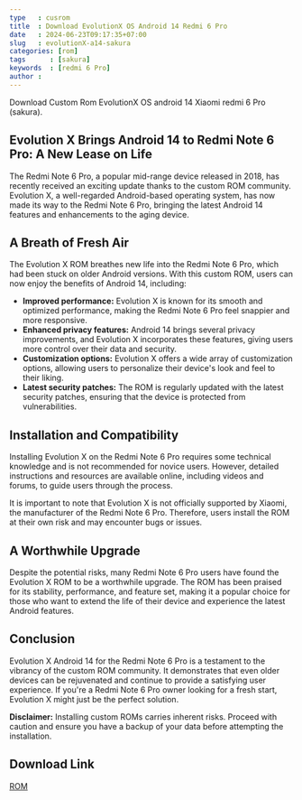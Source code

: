 ```yaml
---
type   : cusrom
title  : Download EvolutionX OS Android 14 Redmi 6 Pro
date   : 2024-06-23T09:17:35+07:00
slug   : evolutionX-a14-sakura
categories: [rom]
tags      : [sakura]
keywords  : [redmi 6 Pro]
author : 
---
```


Download Custom Rom EvolutionX OS android 14 Xiaomi redmi 6 Pro (sakura).

## Evolution X Brings Android 14 to Redmi Note 6 Pro: A New Lease on Life

The Redmi Note 6 Pro, a popular mid-range device released in 2018, has recently received an exciting update thanks to the custom ROM community. Evolution X, a well-regarded Android-based operating system, has now made its way to the Redmi Note 6 Pro, bringing the latest Android 14 features and enhancements to the aging device.

## A Breath of Fresh Air

The Evolution X ROM breathes new life into the Redmi Note 6 Pro, which had been stuck on older Android versions. With this custom ROM, users can now enjoy the benefits of Android 14, including:

* **Improved performance:** Evolution X is known for its smooth and optimized performance, making the Redmi Note 6 Pro feel snappier and more responsive.
* **Enhanced privacy features:** Android 14 brings several privacy improvements, and Evolution X incorporates these features, giving users more control over their data and security.
* **Customization options:** Evolution X offers a wide array of customization options, allowing users to personalize their device's look and feel to their liking.
* **Latest security patches:** The ROM is regularly updated with the latest security patches, ensuring that the device is protected from vulnerabilities.

## Installation and Compatibility

Installing Evolution X on the Redmi Note 6 Pro requires some technical knowledge and is not recommended for novice users. However, detailed instructions and resources are available online, including videos and forums, to guide users through the process.

It is important to note that Evolution X is not officially supported by Xiaomi, the manufacturer of the Redmi Note 6 Pro. Therefore, users install the ROM at their own risk and may encounter bugs or issues.

## A Worthwhile Upgrade

Despite the potential risks, many Redmi Note 6 Pro users have found the Evolution X ROM to be a worthwhile upgrade. The ROM has been praised for its stability, performance, and feature set, making it a popular choice for those who want to extend the life of their device and experience the latest Android features.

## Conclusion

Evolution X Android 14 for the Redmi Note 6 Pro is a testament to the vibrancy of the custom ROM community. It demonstrates that even older devices can be rejuvenated and continue to provide a satisfying user experience. If you're a Redmi Note 6 Pro owner looking for a fresh start, Evolution X might just be the perfect solution.

**Disclaimer:** Installing custom ROMs carries inherent risks. Proceed with caution and ensure you have a backup of your data before attempting the installation.


## Download Link
[ROM](https://sourceforge.net/projects/evolution-x/files/tulip/14/)



